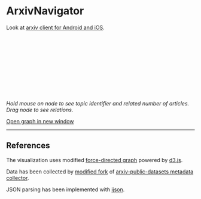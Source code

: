 # ArxivNavigator

Look at [arxiv client for Android and iOS](https://dvmorozov.github.io/arxiv/).

<script src="https://cdn.observableusercontent.com/npm/d3@7.6.1/dist/d3.min.js"></script>
<script src="https://cdn.observableusercontent.com/npm/marked@0.3.12/marked.min.js"></script>
<script src="https://cdn.observableusercontent.com/npm/htl@0.3.1/dist/htl.min.js"></script>
<script src="https://cdn.observableusercontent.com/npm/@observablehq/highlight.js@2.0.0/highlight.min.js"></script>

<script src="https://code.jquery.com/jquery-3.6.1.min.js" integrity="sha256-o88AwQnZB+VDvE9tvIXrMQaPlFFSUTR+nldQm1LuPXQ=" crossorigin="anonymous"></script>
<script src="https://code.jquery.com/ui/1.13.1/jquery-ui.min.js" integrity="sha256-eTyxS0rkjpLEo16uXTS0uVCS4815lc40K2iVpWDvdSY=" crossorigin="anonymous"></script>
<link rel="stylesheet" href="https://code.jquery.com/ui/1.13.1/themes/smoothness/jquery-ui.css">

<script src="https://cdn.datatables.net/1.12.1/js/jquery.dataTables.min.js"></script>
<link rel="stylesheet" href="https://cdn.datatables.net/1.12.1/css/jquery.dataTables.min.css">

<script src="https://dvmorozov.github.io/arxiv/ArxivNavigator/data/topics.js" charset="utf-8"></script>
<script src="https://dvmorozov.github.io/arxiv/ArxivNavigator/graphs/force-graph.js" charset="utf-8"></script>
<script src="https://dvmorozov.github.io/arxiv/ArxivNavigator/graphs/topics.js" charset="utf-8"></script>

<link rel="stylesheet" href="https://dvmorozov.github.io/arxiv/ArxivNavigator/graphs/main.css">
<link rel="shortcut icon" href="https://dvmorozov.github.io/arxiv/ArxivNavigator/graphs/favicon.ico">

<script>
    window.onload = function() {
        $("#visualisation").width(800);
        $("#visualisation").height(800);

        redrawTopicGraph(true);
    };

    $("body").css('overflow', 'scroll');
</script>

<div>
<svg id="visualisation"></svg>

<div id="popup">
    <h3 id="header"></h3>
    <p id="content">
    </p>
</div>
</div>

*Hold mouse on node to see topic identifier and related number of articles. Drag node to see relations.*

<a href="https://dvmorozov.github.io/arxiv/ArxivNavigator/topics.html" target="_blank">Open graph in new window</a>

___

## References

The visualization uses modified [force-directed graph](https://observablehq.com/@d3/force-directed-graph) powered by [d3.js](https://d3js.org/).

Data has been collected by [modified fork](https://github.com/dvmorozov/arxiv-public-datasets) of [arxiv-public-datasets metadata collector](https://github.com/mattbierbaum/arxiv-public-datasets).
 
JSON parsing has been implemented with [ijson](https://pypi.org/project/ijson/).
